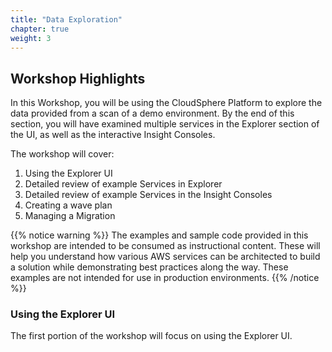 ```yaml
---
title: "Data Exploration" 
chapter: true
weight: 3
---
```


## Workshop Highlights 

In this Workshop, you will be using the CloudSphere Platform to explore the data provided from a scan of a demo environment.  By the end of this section, you will have examined multiple services in the Explorer section of the UI, as well as the interactive Insight Consoles.

The workshop will cover:
1. Using the Explorer UI
2. Detailed review of example Services in Explorer
3. Detailed review of example Services in the Insight Consoles
4. Creating a wave plan
5. Managing a Migration

{{% notice warning %}}
The examples and sample code provided in this workshop are intended to be consumed as instructional content. These will help you understand how various AWS services can be architected to build a solution while demonstrating best practices along the way. These examples are not intended for use in production environments.
{{% /notice %}}

### Using the Explorer UI
The first portion of the workshop will focus on using the Explorer UI.



